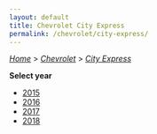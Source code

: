 ```yaml
---
layout: default
title: Chevrolet City Express
permalink: /chevrolet/city-express/
---
```

[*Home*](/) > [*Chevrolet*](/chevrolet/) > [*City Express*](/chevrolet/city-express/)

**Select year**

- [2015](/chevrolet/city-express/2015/)
- [2016](/chevrolet/city-express/2016/)
- [2017](/chevrolet/city-express/2017/)
- [2018](/chevrolet/city-express/2018/)